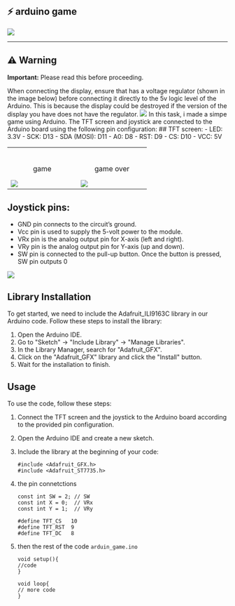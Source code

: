 
## ⚡ arduino game

![](https://imagizer.imageshack.com/img924/667/50ulqN.jpg)

---

## :warning: Warning

**Important:** Please read this before proceeding.

<centre>
When connecting the display, ensure that has a voltage regulator (shown in the image below) before connecting it directly to the 5v logic level of the Arduino. This is because the display could be destroyed if the version of the display you have does not have the regulator.

<img src="https://www.electronics-lab.com/wp-content/uploads/2018/03/regulator.jpg">  

<centre>
In this task, i made a simpe game using Arduino. The TFT screen and joystick are connected to the Arduino board using the following pin configuration:
## TFT screen:
- LED: 3.3V
- SCK: D13
- SDA (MOSI): D11
- A0: D8
- RST: D9
- CS: D10
- VCC: 5V



<table width="100%"> 
<tr>
<td width="30%">      
&nbsp; 
<br>
<p align="center">
  game
</p>
<img src="https://imagizer.imageshack.com/img924/1379/swQlWf.jpg">
</td> 
<td width="30%">
<br>
<p align="center">
  game over
</p>
<img src="https://imagizer.imageshack.com/img923/2931/5XrG1L.jpg">  
</td>
</table>

## Joystick pins: 
- GND pin connects to the circuit’s ground.
- Vcc pin is used to supply the 5-volt power to the module.
- VRx pin is the analog output pin for X-axis (left and right).
- VRy pin is the analog output pin for Y-axis (up and down).
- SW pin is connected to the pull-up button. Once the button is pressed, SW pin outputs 0

![](https://imagizer.imageshack.com/img924/783/VOiIcV.jpg)

## Library Installation

To get started, we need to include the Adafruit_ILI9163C library in our Arduino code. Follow these steps to install the library:

1. Open the Arduino IDE.
2. Go to "Sketch" -> "Include Library" -> "Manage Libraries".
3. In the Library Manager, search for "Adafruit_GFX".
4. Click on the "Adafruit_GFX" library and click the "Install" button.
5. Wait for the installation to finish.

## Usage

To use the code, follow these steps:

1. Connect the TFT screen and the joystick to the Arduino board according to the provided pin configuration.
2. Open the Arduino IDE and create a new sketch.
3. Include the library at the beginning of your code:

   ```libaries
   #include <Adafruit_GFX.h>
   #include <Adafruit_ST7735.h>
   ```
4. the pin connetctions
    
    ```
    const int SW = 2; // SW
    const int X = 0;  // VRx
    const int Y = 1;  // VRy

    #define TFT_CS   10
    #define TFT_RST  9
    #define TFT_DC   8
    
    ```
6. then the rest of the code `arduin_game.ino`
    ```
    void setup(){
    //code
    }
    
    void loop{
    // more code
    }
    
    ```

